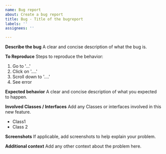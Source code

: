 ```yaml
---
name: Bug report
about: Create a bug report
title: Bug - Title of the bugreport
labels: ''
assignees: ''

---
```


**Describe the bug**
A clear and concise description of what the bug is.

**To Reproduce**
Steps to reproduce the behavior:
1. Go to '...'
2. Click on '....'
3. Scroll down to '....'
4. See error

**Expected behavior**
A clear and concise description of what you expected to happen.

**Involved Classes / Interfaces**
Add any Classes or interfaces involved in this new feature.
* Class1
* Class 2

**Screenshots**
If applicable, add screenshots to help explain your problem.

**Additional context**
Add any other context about the problem here.
